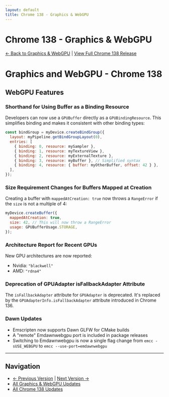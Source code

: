 ```yaml
---
layout: default
title: Chrome 138 - Graphics & WebGPU
---
```


# Chrome 138 - Graphics & WebGPU

[← Back to Graphics & WebGPU](./) | [View Full Chrome 138 Release](/versions/chrome-138/)

# Graphics and WebGPU - Chrome 138

## WebGPU Features

### Shorthand for Using Buffer as a Binding Resource

Developers can now use a `GPUBuffer` directly as a `GPUBindingResource`. This simplifies binding and makes it consistent with other binding types:

```javascript
const bindGroup = myDevice.createBindGroup({
  layout: myPipeline.getBindGroupLayout(0),
  entries: [
    { binding: 0, resource: mySampler },
    { binding: 1, resource: myTextureView },
    { binding: 2, resource: myExternalTexture },
    { binding: 3, resource: myBuffer }, // Simplified syntax
    { binding: 4, resource: { buffer: myOtherBuffer, offset: 42 } },
  ],
});
```


### Size Requirement Changes for Buffers Mapped at Creation

Creating a buffer with `mappedAtCreation: true` now throws a `RangeError` if the `size` is not a multiple of 4:

```javascript
myDevice.createBuffer({
  mappedAtCreation: true,
  size: 42, // This will now throw a RangeError
  usage: GPUBufferUsage.STORAGE,
});
```


### Architecture Report for Recent GPUs

New GPU architectures are now reported:
- Nvidia: `"blackwell"`
- AMD: `"rdna4"`


### Deprecation of GPUAdapter isFallbackAdapter Attribute

The `isFallbackAdapter` attribute for `GPUAdapter` is deprecated. It's replaced by the `GPUAdapterInfo.isFallbackAdapter` attribute introduced in Chrome 136.


### Dawn Updates

- Emscripten now supports Dawn GLFW for CMake builds
- A "remote" Emdawnwebgpu port is included in package releases
- Switching to Emdawnwebgpu is now a single flag change from `emcc -sUSE_WEBGPU` to `emcc --use-port=emdawnwebgpu`

<!-- Deduplication: 5 → 5 features -->

---

## Navigation
- [← Previous Version](./chrome-137) | [Next Version →](./chrome-139)
- [All Graphics & WebGPU Updates](./)
- [All Chrome 138 Updates](/versions/chrome-138/)
